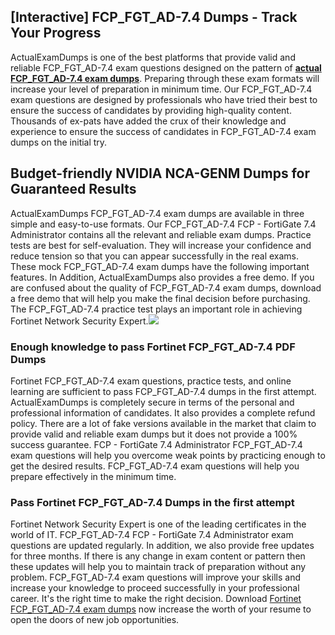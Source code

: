 ## **[Interactive] FCP_FGT_AD-7.4 Dumps - Track Your Progress**
  
ActualExamDumps is one of the best platforms that provide valid and reliable FCP_FGT_AD-7.4 exam questions designed on the pattern of **[actual FCP_FGT_AD-7.4 exam dumps](https://actualexamdumps.com/fcp-fgt-ad-7-4.html)**. Preparing through these exam formats will increase your level of preparation in minimum time. Our FCP_FGT_AD-7.4 exam questions are designed by professionals who have tried their best to ensure the success of candidates by providing high-quality content. Thousands of ex-pats have added the crux of their knowledge and experience to ensure the success of candidates in FCP_FGT_AD-7.4 exam dumps on the initial try.  

## **Budget-friendly NVIDIA NCA-GENM Dumps for Guaranteed Results**

  
ActualExamDumps FCP_FGT_AD-7.4 exam dumps are available in three simple and easy-to-use formats. Our FCP_FGT_AD-7.4 FCP - FortiGate 7.4 Administrator contains all the relevant and reliable exam dumps. Practice tests are best for self-evaluation. They will increase your confidence and reduce tension so that you can appear successfully in the real exams. These mock FCP_FGT_AD-7.4 exam dumps have the following important features. In Addition, ActualExamDumps also provides a free demo. If you are confused about the quality of FCP_FGT_AD-7.4 exam dumps, download a free demo that will help you make the final decision before purchasing. The FCP_FGT_AD-7.4 practice test plays an important role in achieving Fortinet Network Security Expert.[![](https://actualexamdumps.com/wp-content/uploads/2024/11/ActualExamDumps.png)](https://actualexamdumps.com/fcp-fgt-ad-7-4.html)  

### **Enough knowledge to pass Fortinet FCP_FGT_AD-7.4 PDF Dumps**

  
Fortinet FCP_FGT_AD-7.4 exam questions, practice tests, and online learning are sufficient to pass FCP_FGT_AD-7.4 dumps in the first attempt. ActualExamDumps is completely secure in terms of the personal and professional information of candidates. It also provides a complete refund policy. There are a lot of fake versions available in the market that claim to provide valid and reliable exam dumps but it does not provide a 100% success guarantee. FCP - FortiGate 7.4 Administrator FCP_FGT_AD-7.4 exam questions will help you overcome weak points by practicing enough to get the desired results. FCP_FGT_AD-7.4 exam questions will help you prepare effectively in the minimum time.  

### **Pass Fortinet FCP_FGT_AD-7.4 Dumps in the first attempt**

  
Fortinet Network Security Expert is one of the leading certificates in the world of IT. FCP_FGT_AD-7.4 FCP - FortiGate 7.4 Administrator exam questions are updated regularly. In addition, we also provide free updates for three months. If there is any change in exam content or pattern then these updates will help you to maintain track of preparation without any problem. FCP_FGT_AD-7.4 exam questions will improve your skills and increase your knowledge to proceed successfully in your professional career. It's the right time to make the right decision. Download [Fortinet FCP_FGT_AD-7.4 exam dumps](https://actualexamdumps.com/) now increase the worth of your resume to open the doors of new job opportunities.
